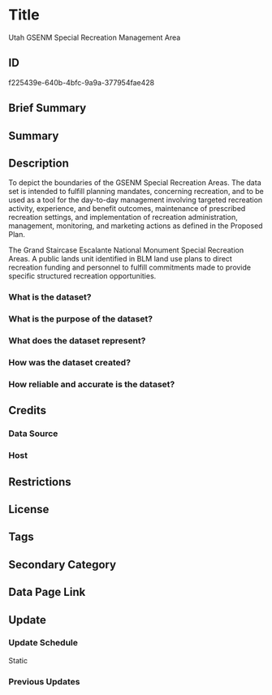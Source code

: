 # Title

Utah GSENM Special Recreation Management Area

## ID

f225439e-640b-4bfc-9a9a-377954fae428

## Brief Summary

## Summary

## Description

To depict the boundaries of the GSENM Special Recreation Areas. The data set is intended to fulfill planning mandates, concerning recreation, and to be used as a tool for the day-to-day management involving targeted recreation activity, experience, and benefit outcomes, maintenance of prescribed recreation settings, and implementation of recreation administration, management, monitoring, and marketing actions as defined in the Proposed Plan.

The Grand Staircase Escalante National Monument Special Recreation Areas. A public lands unit identified in BLM land use plans to direct recreation funding and personnel to fulfill commitments made to provide specific structured recreation opportunities.

### What is the dataset?

### What is the purpose of the dataset?

### What does the dataset represent?

### How was the dataset created?

### How reliable and accurate is the dataset?

## Credits

### Data Source

### Host

## Restrictions

## License

## Tags

## Secondary Category

## Data Page Link

## Update

### Update Schedule

Static

### Previous Updates
